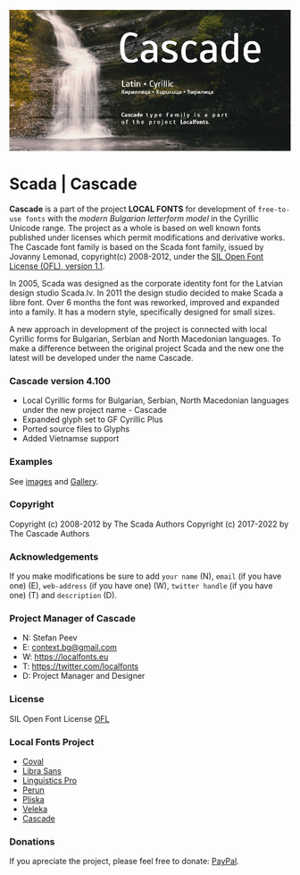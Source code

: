 ![Sample Image](/images/Cascade_950x475_01.jpg)

# Scada | Cascade

**Cascade** is a part of the project **LOCAL FONTS** for development of <code>free-to-use fonts</code> with the *modern Bulgarian letterform model* in the Cyrillic Unicode range. The project as a whole is based on well known fonts published under licenses which permit modifications and derivative works.
The Cascade font family is based on the Scada font family, issued by Jovanny Lemonad, copyright(c) 2008-2012, under the [SIL Open Font License (OFL), version 1.1](http://scripts.sil.org/ofl).

In 2005, Scada was designed as the corporate identity font for the Latvian design studio Scada.lv. In 2011 the design studio decided to make Scada a libre font. Over 6 months the font was reworked, improved and expanded into a family. It has a modern style, specifically designed for small sizes.

A new approach in development of the project is connected with local Cyrillic forms for Bulgarian, Serbian and North Macedonian languages. To make a difference between the original project Scada and the new one the latest will be developed under the name Cascade.

### Cascade version 4.100

* Local Cyrillic forms for Bulgarian, Serbian, North Macedonian languages under the new project name - Cascade
* Expanded glyph set to GF Cyrillic Plus
* Ported source files to Glyphs
* Added Vietnamse support 

### Examples

See [images](/images/) and [Gallery](/images/gallery.md).

### Copyright

Copyright (c) 2008-2012 by The Scada Authors
Copyright (c) 2017-2022 by The Cascade Authors

### Acknowledgements

If you make modifications be sure to add <code>your name</code> (N), <code>email</code> (if you have one) (E), <code>web-address</code> (if you have one) (W), <code>twitter handle</code> (if you have one) (T) and <code>description</code> (D).

### Project Manager of Cascade

+ N: Stefan Peev
+ E: context.bg@gmail.com
+ W: https://localfonts.eu
+ T: https://twitter.com/localfonts
+ D: Project Manager and Designer

### License

SIL Open Font License [OFL](documentation/OFL.txt)

### Local Fonts Project

+ [Coval](https://github.com/StefanPeev/coval)
+ [Libra Sans](https://github.com/StefanPeev/Libra-Sans)
+ [Linguistics Pro](https://github.com/StefanPeev/Linguistics-Pro)
+ [Perun](https://github.com/StefanPeev/Perun)
+ [Pliska](https://github.com/StefanPeev/Pliska)
+ [Veleka](https://github.com/StefanPeev/Veleka)
+ [Cascade](https://github.com/StefanPeev/Scada-Cascade/tree/local)

### Donations

If you apreciate the project, please feel free to donate: [PayPal](https://www.paypal.me/localfonts).


